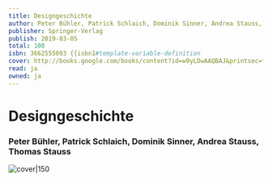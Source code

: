 ```yaml
---
title: Designgeschichte
author: Peter Bühler, Patrick Schlaich, Dominik Sinner, Andrea Stauss, Thomas Stauss
publisher: Springer-Verlag
publish: 2019-03-05
total: 108
isbn: 3662555093 {{isbn1#template-variable-definition
cover: http://books.google.com/books/content?id=w9yLDwAAQBAJ&printsec=frontcover&img=1&zoom=1&edge=curl&source=gbs_api
read: ja
owned: ja
---
```


# Designgeschichte
### Peter Bühler, Patrick Schlaich, Dominik Sinner, Andrea Stauss, Thomas Stauss
![cover|150](http://books.google.com/books/content?id=w9yLDwAAQBAJ&printsec=frontcover&img=1&zoom=1&edge=curl&source=gbs_api)